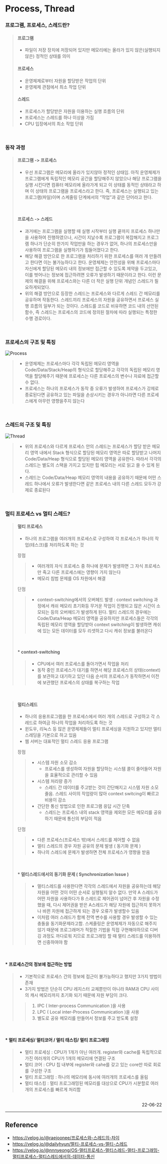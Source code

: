 # Process, Thread

### 프로그램, 프로세스, 스레드란?
> #### 프로그램
>- 파일이 저장 장치에 저장되어 있지만 메모리에는 올라가 있지 않은(실행되지 않은) 정적인 상태를 의미
>
>#### 프로세스
>- 운영체제로부터 자원을 할당받은 작업의 단위
>- 운영체제 관점에서 최소 작업 단위
>
>#### 스레드
>- 프로세스가 할당받은 자원을 이용하는 실행 흐름의 단위
>- 프로세스는 스레드를 하나 이상을 가짐
>- CPU 입장에서의 최소 작업 단위

<br>

### 동작 과정
>#### 프로그램 -> 프로세스
>- 우선 프로그램은 메모리에 올라가 있지않아 정적인 상태임. 아직 운영체제가 프로그램에게 독립적인 메모리 공간을 할당해주지 않았으나 해당 프로그램을 실행 시킨다면 컴퓨터 메모리에 올라가게 되고 이 상태를 동적인 상태라고 하며 이 상태의 프로그램을 프로세스라고 한다. 즉,  프로세스는 실행되고 있는 프로그램(파일)이며 스케줄링 단계에서의 “작업”과 같은 단어라고 한다.
>
><br>
>
>#### 프로세스 -> 스레드
> - 과거에는 프로그램을 실행할 때 실행 시작부터 실행 끝까지 프로세스 하나만을 사용하여 진행하였으나, 시간이 지날수록 프로그램이 복잡해지고 프로그램 하나가 단순히 한가지 작업만을 하는 경우가 없어, 하나의 프로세스만을 사용하여 프로그램을 실행하기가 힘들어졌다고 한다. 
>- 해당 해결 방안으로 한 프로그램을 처리하기 위한 프로세스를 여러 개 만들려고 한다면 이는 불가능하다고 한다. 운영체제는 안전성을 위해 프로세스마다 자신에게 할당된 메모리 내의 정보에만 접근할 수 있도록 제약을 두고있고, 이를 벗어나는 정보에 접근하려면 오류가 발생하기 때문이라고 한다. 이런 문제의 해결을 위해 프로세스와는 다른 더 작은 실행 단위 개념인 스레드가 필요하게되었다.
>- 위의 해결 방안으로 등장한 스레드는 프로세스와 다르게 스레드 간 메모리를 공유하며 작동한다. 스레드끼리 프로세스의 자원을 공유하면서 프로세스 실행 흐름의 일부가 되는 것이다. 스레드를 코드로 비유하면 코드 내의 선언된 함수, 즉 스레드는 프로세스의 코드에 정의된 절차에 따라 실행되는 특정한 수행 경로이다.

<br>


### 프로세스의 구조 및 특징
![Process](./img/process.png)
>- 운영체제는 프로세스마다 각각 독립된 메모리 영역을 Code/Data/Stack/Heap의 형식으로 할당해주고 각각의 독립된 메모리 영역을 할당해주기 때문에 프로세스는 다른 프로세스의 변수나 자료에 접근할 수 없다.
>- 프로세스는 하나의 프로세스가 동작 중 오류가 발생하여 프로세스가 강제로 종료된다면 공유하고 있는 파일을 손상시키는 경우가 아니라면 다른 프로세스에게 아무런 영향을주지 않는다

<br>

### 스레드의 구조 및 특징

![Thread](./img/thread.png)
>- 위의 프로세스와 다르게 프로세스 안의 스레드는 프로세스가 할당 받은 메모리 영역 내에서 Stack 형식으로 할당된 메모리 영역은 따로 할당받고 나머지 Code/Data/Heap 형식으로 할당된 메모리 영역을 공유한다. 따라서 각각의 스레드는 별도의 스택을 가지고 있지만 힙 메모리는 서로 읽고 쓸 수 있게 된다.
>- 스레드는 Code/Data/Heap 메모리 영역의 내용을 공유하기 때문에 어떤 스레드 하나에서 오류가 발생한다면 같은 프로세스 내의 다른 스레드 모두가 강제로 종료된다


<br>

### 멀티 프로세스 vs 멀티 스레드?
>#### 멀티 프로세스
>- 하나의 프로그램을 여러개의 프로세스로 구성하여 각 프로세스가 하나의 작업(테스크)를 처리하도록 하는 것
>
>장점
>>- 여러개의 자식 프로세스 중 하나에 문제가 발생하면 그 자식 프로세스만 죽고 다른 프로세스에는 영향이 가지 않는다
>>- 메모리 침범 문제를 OS 차원에서 해결
>
>단점
>>- context-switching에서의 오버헤드 발생 : context switching 과정에서 캐쉬 메모리 초기화등 무거운 작업이 진행되고 많은 시간이 소모되는 등의 오버헤드가 발생하게 된다. 멀티 스레드의 경우에는 Code/Data/Heap 메모리 영역을 공유하지만 프로세스들은 각각의 독립된 메모리 영역을 할당받아 context switching이 발생하면 캐쉬에 있는 모든 데이터를 모두 리셋하고 다시 캐쉬 정보를 불러온다
>
><br>
>
>#### \* context-switching
>>- CPU에서 여러 프로세스를 돌아가면서 작업을 처리
>>- 동작 중인 프로세스가 대기를 하면서 해당 프로세스의 상태(context)를 보관하고 대기하고 있던 다음 순서의 프로세스가 동작하면서 이전에 보관했던 프로세스의 상태를 복구하는 작업

<br>

>#### 멀티스레드
>- 하나의 응용프로그램을 한 프로세스에서 여러 개의 스레드로 구성하고 각 스레드로 하여금 하나의 작업을 처리하도록 하는 것
>- 윈도우, 리눅스 등 많은 운영체제들이 멀티 프로세싱을 지원하고 있지만 멀티 스레딩을 기본으로 하고 있음
>- 웹 서버는 대표적인 멀티 스레드 응용 프로그램
>
>장점
>>- 시스템 자원 소모 감소 
>>      - 프로세스를 생성하여 자원을 할당하는 시스템 콜이 줄어들어 자원을 효율적으로 관리할 수 있음
>>- 시스템 처리량 증가
>>  	- 스레드 간 데이터를 주고받는 것이 간단해지고 시스템 자원 소모 줄음. 스레드 사이의 작업량이 많아 context switcing이 빠르고 비용이 감소
>>- 간단한 통신 방법으로 인한 프로그램 응답 시간 단축 
>>  	- 스레드는 프로세스 내의 stack 영역을 제외한 모든 메모리를 공유하기 때문에 통신의 부담이 적음
>
>단점
>>- 다른 프로세스(프로세스 밖)에서 스레드를 제어할 수 없음
>>- 멀티 스레드의 경우 자원 공유의 문제 발생 ( 동기화 문제 )
>>- 하나의 스레드에 문제가 발생하면 전체 프로세스가 영향을 받음
>
><br>
>
>#### \* 멀티스레드에서의 동기화 문제 ( Synchronization Issue )
>>- 멀티스레드를 사용한다면 각각의 스레드에서 자원을 공유하는데 해당 자원을 어떤 것이 어떤 순서로 실행될지 알수 없다. 만약 A 스레드가 어떤 자원을 사용하다가 B 스레드로 제어권이 넘어간 후 자원을 수정했을 때, 다시 제어권을 받은 A스레드가 해당 자원에 접근하지 못하거나 바뀐 자원에 접근하게 되는 경우 오류가 발생할수 있음
>>- 이처럼 여러 스래드가 함께 전역 변수를 사용할 경우 발생할 수 있는 충돌을 동기화문제라고함. 스케줄링은 운영체제가 자동으로 해주지 않기 때문에 프로그래머가 적절한 기법을 직접 구현해야하므로 디버깅 과정도 까다로워 지므로 프로그래밍 할 때 멀티 스레드를 이용하려면 신중하여야 함

<br>

#### \* 프로세스간의 정보에 접근하는 방법
>- 기본적으로 프로세스 간의 정보에 접근이 불가능하다고 했지만 3가지 방법이 존재
>- 3가지 방법은 단순히 CPU 레지스터 교체뿐만이 아니라 RAM과 CPU 사이의 캐시 메모리까지 초기화 되기 때문에 자원 부담이 크다.
>>1. IPC ( Inter-process Communication )을 사용
>>2. LPC ( Local inter-Process Communication )을 사용
>>3. 별도로 공유 메모리를 만들어서 정보를 주고 받도록 설정

<br>

#### \* 멀티 프로세싱/ 멀티코어 / 멀티 태스킹/ 멀티 프로그래밍
>- 멀티 프로세싱 :  CPU가 1개가 아닌 여러개. register와 cache를 독립적으로 가진 여러개의 CPU가 1개의 메모리에 연결된 구조
>- 멀티 코어 : CPU 칩 내부에 register와 cahe를 갖고 있는 core만 따로 회로를 구성한 구조
>- 멀티 프로그래밍 : 하나의 메모리에 동시에 여러개의 프로세스를 올림
>- 멀티 태스킹 : 멀티 프로그래밍된 메모리를 대상으로 CPU가 시분할로 여러개의 프로세스를 빠르게 처리함 

<br>

<div style="text-align: right">22-06-22</div>

-------

## Reference
- https://velog.io/@raejoonee/프로세스와-스레드의-차이
- https://velog.io/@dailyhyun/멀티-프로세스-vs-멀티-스레드
- https://velog.io/@nnnyeong/OS-멀티프로세스-멀티스레드-멀티-프로그래밍-멀티프로세스-멀티스레드에서의-데이터-통신
